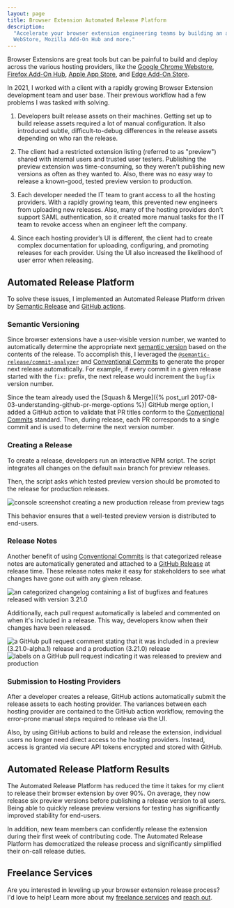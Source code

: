 ```yaml
---
layout: page
title: Browser Extension Automated Release Platform
description:
  "Accelerate your browser extension engineering teams by building an automated release platform for the Chrome
  WebStore, Mozilla Add-On Hub and more."
---
```


Browser Extensions are great tools but can be painful to build and deploy across the various hosting providers, like the
[Google Chrome Webstore](https://chrome.google.com/webstore/category/extensions),
[Firefox Add-On Hub](https://addons.mozilla.org/en-US/firefox/),
[Apple App Store](https://developer.apple.com/safari/extensions/), and
[Edge Add-On Store](https://microsoftedge.microsoft.com/addons/Microsoft-Edge-Extensions-Home).

In 2021, I worked with a client with a rapidly growing Browser Extension development team and user base. Their previous
workflow had a few problems I was tasked with solving.

1. Developers built release assets on their machines. Getting set up to build release assets required a lot of manual
   configuration. It also introduced subtle, difficult-to-debug differences in the release assets depending on who ran
   the release.

1. The client had a restricted extension listing (referred to as "preview") shared with internal users and trusted user
   testers. Publishing the preview extension was time-consuming, so they weren't publishing new versions as often as
   they wanted to. Also, there was no easy way to release a known-good, tested preview version to production.

1. Each developer needed the IT team to grant access to all the hosting providers. With a rapidly growing team, this
   prevented new engineers from uploading new releases. Also, many of the hosting providers don't support SAML
   authentication, so it created more manual tasks for the IT team to revoke access when an engineer left the company.

1. Since each hosting provider’s UI is different, the client had to create complex documentation for uploading,
   configuring, and promoting releases for each provider. Using the UI also increased the likelihood of user error when
   releasing.

## Automated Release Platform

To solve these issues, I implemented an Automated Release Platform driven by
[Semantic Release](https://semantic-release.gitbook.io/semantic-release/) and
[GitHub actions](https://github.com/features/actions).

### Semantic Versioning

Since browser extensions have a user-visible version number, we wanted to automatically determine the appropriate next
[semantic version](https://semver.org/) based on the contents of the release. To accomplish this, I leveraged the
[`@semantic-release/commit-analyzer`](https://github.com/semantic-release/commit-analyzer) and
[Conventional Commits](https://www.conventionalcommits.org/en/v1.0.0/) to generate the proper next release
automatically. For example, if every commit in a given release started with the `fix:` prefix, the next release would
increment the `bugfix` version number.

Since the team already used the [Squash & Merge]({% post_url 2017-08-03-understanding-github-pr-merge-options %}) GitHub
merge option, I added a GitHub action to validate that PR titles conform to the
[Conventional Commits](https://www.conventionalcommits.org/en/v1.0.0/) standard. Then, during release, each PR
corresponds to a single commit and is used to determine the next version number.

### Creating a Release

To create a release, developers run an interactive NPM script. The script integrates all changes on the default `main`
branch for preview releases.

Then, the script asks which tested preview version should be promoted to the release for production releases.

<div class='center mt-4 mb-4'>
   <img src="{{ site.base_url }}/{% ministamp _images/portfolio/freelance/browser-extension-automated-release-platform/release-script.png assets/images/portfolio/freelance/browser-extension-automated-release-platform/release-script.png %}" alt="console screenshot creating a new production release from preview tags" />
</div>

This behavior ensures that a well-tested preview version is distributed to end-users.

### Release Notes

Another benefit of using [Conventional Commits](https://www.conventionalcommits.org/en/v1.0.0/) is that categorized
release notes are automatically generated and attached to a
[GitHub Release](https://docs.github.com/en/repositories/releasing-projects-on-github/about-releases) at release time.
These release notes make it easy for stakeholders to see what changes have gone out with any given release.

<div class='center mt-4 mb-4'>
   <img src="{{ site.base_url }}/{% ministamp _images/portfolio/freelance/browser-extension-automated-release-platform/changelog.png assets/images/portfolio/freelance/browser-extension-automated-release-platform/changelog.png %}" alt="an categorized changelog containing a list of bugfixes and features released with version 3.21.0" />
</div>

Additionally, each pull request automatically is labeled and commented on when it's included in a release. This way,
developers know when their changes have been released.

<div class='center mt-4 mb-1'>
   <img src="{{ site.base_url }}/{% ministamp _images/portfolio/freelance/browser-extension-automated-release-platform/release-comment.png assets/images/portfolio/freelance/browser-extension-automated-release-platform/release-comment.png %}" alt="a GitHub pull request comment stating that it was included in a preview (3.21.0-alpha.1) release and a production (3.21.0) release" />
</div>

<div class='center mb-4'>
   <img src="{{ site.base_url }}/{% ministamp _images/portfolio/freelance/browser-extension-automated-release-platform/pr-label.png assets/images/portfolio/freelance/browser-extension-automated-release-platform/pr-label.png %}" alt="labels on a GitHub pull request indicating it was released to preview and production" />
</div>

### Submission to Hosting Providers

After a developer creates a release, GitHub actions automatically submit the release assets to each hosting provider.
The variances between each hosting provider are contained to the GitHub action workflow, removing the error-prone manual
steps required to release via the UI.

Also, by using GitHub actions to build and release the extension, individual users no longer need direct access to the
hosting providers. Instead, access is granted via secure API tokens encrypted and stored with GitHub.

## Automated Release Platform Results

The Automated Release Platform has reduced the time it takes for my client to release their browser extension by over
90%. On average, they now release six preview versions before publishing a release version to all users. Being able to
quickly release preview versions for testing has significantly improved stability for end-users.

In addition, new team members can confidently release the extension during their first week of contributing code. The
Automated Release Platform has democratized the release process and significantly simplified their on-call release
duties.

## Freelance Services

Are you interested in leveling up your browser extension release process? I'd love to help! Learn more about my
[freelance services](/freelance) and [reach out](/freelance/contact).
